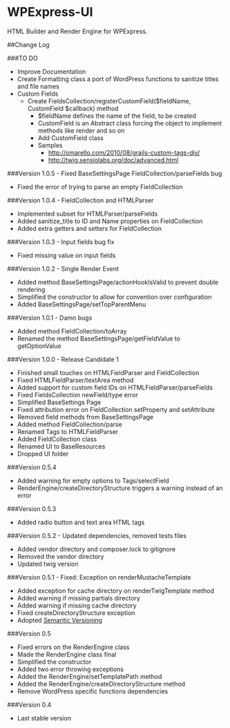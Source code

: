 # WPExpress-UI

HTML Builder and Render Engine for WPExpress.
 

##Change Log


###TO DO

- Improve Documentation
- Create Formatting class a port of WordPress functions to sanitize titles and file names
- Custom Fields
    - Create FieldsCollection/registerCustomField($fieldName, CustomField $callback) method
        - $fieldName defines the name of the field, to be created
        - CustomField is an Abstract class forcing the object to implement methods like render and so on
        - Add CustomField class
        - Samples
            - http://omarello.com/2010/08/grails-custom-tags-diy/
            - http://twig.sensiolabs.org/doc/advanced.html

###Version 1.0.5 - Fixed BaseSettingsPage FieldCollection/parseFields bug

- Fixed the error of trying to parse an empty FieldCollection

###Version 1.0.4 - FieldCollection and HTMLParser

- Implemented subset for HTMLParser/parseFields
- Added sanitize_title to ID and Name properties on FieldCollection
- Added extra getters and setters for FieldCollection


###Version 1.0.3 - Input fields bug fix

- Fixed missing value on input fields


###Version 1.0.2 - Single Render Event

- Added method BaseSettingsPage/actionHookIsValid to prevent double rendering
- Simplified the constructor to allow for convention over configuration 
- Added BaseSettingsPage/setTopParentMenu

###Version 1.0.1 - Damn bugs

- Added method FieldCollection/toArray
- Renamed the method BaseSettingsPage/getFieldValue to getOptionValue


###Version 1.0.0 - Release Candidate 1

- Finished small touches on HTMLFieldParser and FieldCollection
- Fixed HTMLFieldParser/textArea method
- Added support for custom field IDs on HTMLFieldParser/parseFields
- Fixed FieldsCollection newField/type error
- Simplified BaseSettings Page
- Fixed attribution error on FieldCollection setProperty and setAttribute
- Removed field methods from BaseSettingsPage
- Added method FieldCollection/parse
- Renamed Tags to HTMLFieldParser
- Added FieldCollection class
- Renamed UI to BaseResources 
- Dropped UI folder


###Version 0.5.4 

- Added warning for empty options to Tags/selectField
- RenderEngine/createDirectoryStructure triggers a warning instead of an error 

###Version 0.5.3

- Added radio button and text area HTML tags


###Version 0.5.2 - Updated dependencies, removed tests files

- Added vendor directory and composer.lock to gitignore
- Removed the vendor directory
- Updated twig version


###Version 0.5.1 - Fixed: Exception on renderMustacheTemplate

- Added exception for cache directory on renderTwigTemplate method
- Added warning if missing partials directory
- Added warning if missing cache directory
- Fixed createDirectoryStructure exception
- Adopted [Semantic Versioning](http://semver.org)


###Version 0.5

- Fixed errors on the RenderEngine class
- Made the RenderEngine class final
- Simplified the constructor
- Added two error throwing exceptions
- Added the RenderEngine/setTemplatePath method 
- Added the RenderEngine/createDirectoryStructure method
- Remove WordPress specific functions dependencies

###Version 0.4

- Last stable version